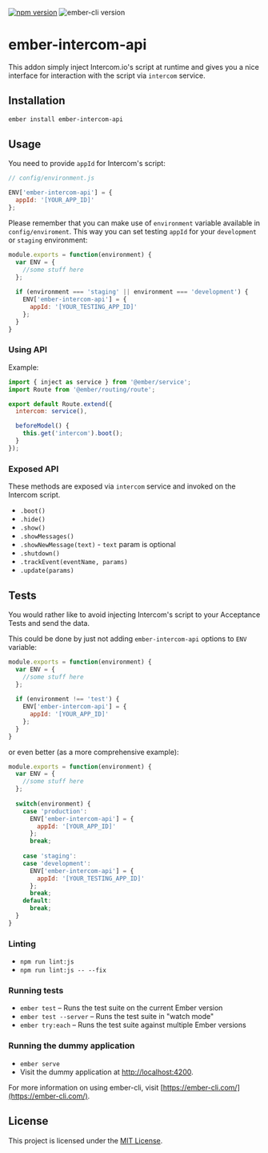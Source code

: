 [![npm version](https://badge.fury.io/js/ember-intercom-api.svg)](https://badge.fury.io/js/ember-intercom-api)
![ember-cli version](https://img.shields.io/badge/ember--cli-3.1.3-orange.svg)

# ember-intercom-api

This addon simply inject Intercom.io's script at runtime and gives you a nice interface for interaction with the script via `intercom` service.

## Installation

```bash
ember install ember-intercom-api
```

## Usage

You need to provide `appId` for Intercom's script:

```javascript
// config/environment.js

ENV['ember-intercom-api'] = {
  appId: '[YOUR_APP_ID]'
};
```

Please remember that you can make use of `environment` variable available in `config/enviroment`.
This way you can set testing `appId` for your `development` or `staging` environment:

```javascript
module.exports = function(environment) {
  var ENV = {
    //some stuff here
  };
  
  if (environment === 'staging' || environment === 'development') {
    ENV['ember-intercom-api'] = {
      appId: '[YOUR_TESTING_APP_ID]'
    };    
  }
}
```

### Using API

Example:

```javascript
import { inject as service } from '@ember/service';
import Route from '@ember/routing/route';

export default Route.extend({
  intercom: service(),

  beforeModel() {
    this.get('intercom').boot();
  }
});
```

### Exposed API

These methods are exposed via `intercom` service and invoked on the Intercom script.

- `.boot()`
- `.hide()`
- `.show()`
- `.showMessages()`
- `.showNewMessage(text)` - `text` param is optional
- `.shutdown()`
- `.trackEvent(eventName, params)`
- `.update(params)`

## Tests

You would rather like to avoid injecting Intercom's script to your Acceptance Tests and send the data.
 
This could be done by just not adding `ember-intercom-api` options to `ENV` variable:

```javascript
module.exports = function(environment) {
  var ENV = {
    //some stuff here
  };
  
  if (environment !== 'test') {
    ENV['ember-intercom-api'] = {
      appId: '[YOUR_APP_ID]'
    };    
  }
}
```

or even better (as a more comprehensive example):

```javascript
module.exports = function(environment) {
  var ENV = {
    //some stuff here
  };
  
  switch(environment) {
    case 'production':
      ENV['ember-intercom-api'] = {
        appId: '[YOUR_APP_ID]'
      };
      break;
       
    case 'staging':
    case 'development':
      ENV['ember-intercom-api'] = {
        appId: '[YOUR_TESTING_APP_ID]'
      }; 
      break;
    default:
      break;
  }
}
```

### Linting

* `npm run lint:js`
* `npm run lint:js -- --fix`

### Running tests

* `ember test` – Runs the test suite on the current Ember version
* `ember test --server` – Runs the test suite in "watch mode"
* `ember try:each` – Runs the test suite against multiple Ember versions

### Running the dummy application

* `ember serve`
* Visit the dummy application at [http://localhost:4200](http://localhost:4200).

For more information on using ember-cli, visit [https://ember-cli.com/](https://ember-cli.com/).

License
------------------------------------------------------------------------------

This project is licensed under the [MIT License](LICENSE.md).
